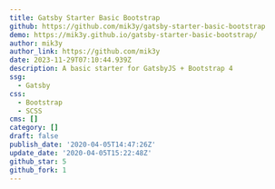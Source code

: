 ```yaml
---
title: Gatsby Starter Basic Bootstrap
github: https://github.com/mik3y/gatsby-starter-basic-bootstrap
demo: https://mik3y.github.io/gatsby-starter-basic-bootstrap/
author: mik3y
author_link: https://github.com/mik3y
date: 2023-11-29T07:10:44.939Z
description: A basic starter for GatsbyJS + Bootstrap 4
ssg:
  - Gatsby
css:
  - Bootstrap
  - SCSS
cms: []
category: []
draft: false
publish_date: '2020-04-05T14:47:26Z'
update_date: '2020-04-05T15:22:48Z'
github_star: 5
github_fork: 1
---
```

